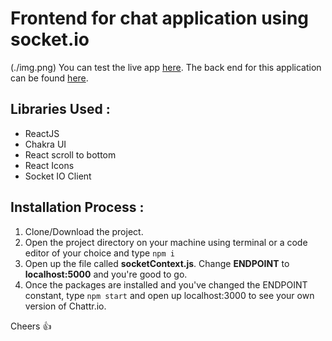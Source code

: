 # Frontend for chat application using socket.io

(./img.png)
You can test the live app [here](https://chattrio.netlify.app/). 
The back end for this application can be found [here](https://github.com/AkileshAro/chat-server/).

## Libraries Used : 
- ReactJS
- Chakra UI
- React scroll to bottom
- React Icons
- Socket IO Client

## Installation Process :
1. Clone/Download the project.
2. Open the project directory on your machine using terminal or a code editor of your choice and type `npm i`
3. Open up the file called **socketContext.js**. Change **ENDPOINT** to **localhost:5000** and you're good to go.
4. Once the packages are installed and you've changed the ENDPOINT constant, type `npm start` and open up localhost:3000 to see your own version of Chattr.io.

Cheers :+1:
